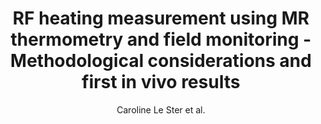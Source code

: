 ---
cat: ciel
subcat: ciclops
bestof: false
author: Caroline Le Ster et al.
title: RF heating measurement using MR thermometry and field monitoring - Methodological considerations and first in vivo results
journal: Magn. Reson. Med.
year: 2021
type: article
url: https -//onlinelibrary.wiley.com/doi/10.1002/mrm.28501
doi: 10.1002/mrm.28501
---